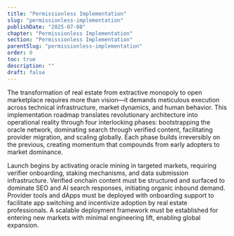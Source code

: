 ```yaml
---
title: "Permissionless Implementation"
slug: "permissionless-implementation"
publishDate: "2025-07-08"
chapter: "Permissionless Implementation"
section: "Permissionless Implementation"
parentSlug: "permissionless-implementation"
order: 0
toc: true
description: ""
draft: false
---
```


The transformation of real estate from extractive monopoly to open marketplace requires more than vision—it demands meticulous execution across technical infrastructure, market dynamics, and human behavior. This implementation roadmap translates revolutionary architecture into operational reality through four interlocking phases: bootstrapping the oracle network, dominating search through verified content, facilitating provider migration, and scaling globally. Each phase builds irreversibly on the previous, creating momentum that compounds from early adopters to market dominance.

Launch begins by activating oracle mining in targeted markets, requiring verifier onboarding, staking mechanisms, and data submission infrastructure. Verified onchain content must be structured and surfaced to dominate SEO and AI search responses, initiating organic inbound demand. Provider tools and dApps must be deployed with onboarding support to facilitate app switching and incentivize adoption by real estate professionals. A scalable deployment framework must be established for entering new markets with minimal engineering lift, enabling global expansion.
